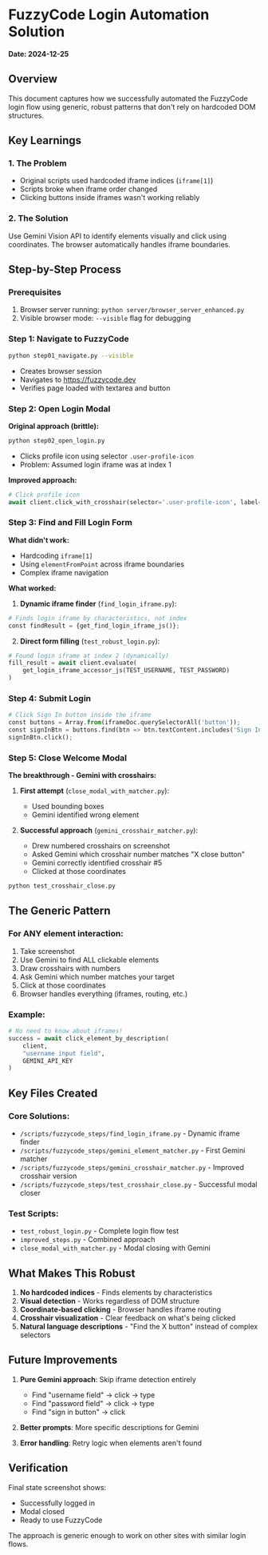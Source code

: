 # FuzzyCode Login Automation Solution
**Date: 2024-12-25**

## Overview
This document captures how we successfully automated the FuzzyCode login flow using generic, robust patterns that don't rely on hardcoded DOM structures.

## Key Learnings

### 1. The Problem
- Original scripts used hardcoded iframe indices (`iframe[1]`)
- Scripts broke when iframe order changed
- Clicking buttons inside iframes wasn't working reliably

### 2. The Solution
Use Gemini Vision API to identify elements visually and click using coordinates. The browser automatically handles iframe boundaries.

## Step-by-Step Process

### Prerequisites
1. Browser server running: `python server/browser_server_enhanced.py`
2. Visible browser mode: `--visible` flag for debugging

### Step 1: Navigate to FuzzyCode
```bash
python step01_navigate.py --visible
```
- Creates browser session
- Navigates to https://fuzzycode.dev
- Verifies page loaded with textarea and button

### Step 2: Open Login Modal
**Original approach (brittle):**
```bash
python step02_open_login.py
```
- Clicks profile icon using selector `.user-profile-icon`
- Problem: Assumed login iframe was at index 1

**Improved approach:**
```python
# Click profile icon
await client.click_with_crosshair(selector='.user-profile-icon', label='profile_icon')
```

### Step 3: Find and Fill Login Form
**What didn't work:**
- Hardcoding `iframe[1]`
- Using `elementFromPoint` across iframe boundaries
- Complex iframe navigation

**What worked:**

1. **Dynamic iframe finder** (`find_login_iframe.py`):
```python
# Finds login iframe by characteristics, not index
const findResult = {get_find_login_iframe_js()};
```

2. **Direct form filling** (`test_robust_login.py`):
```python
# Found login iframe at index 2 (dynamically)
fill_result = await client.evaluate(
    get_login_iframe_accessor_js(TEST_USERNAME, TEST_PASSWORD)
)
```

### Step 4: Submit Login
```python
# Click Sign In button inside the iframe
const buttons = Array.from(iframeDoc.querySelectorAll('button'));
const signInBtn = buttons.find(btn => btn.textContent.includes('Sign In'));
signInBtn.click();
```

### Step 5: Close Welcome Modal
**The breakthrough - Gemini with crosshairs:**

1. **First attempt** (`close_modal_with_matcher.py`):
   - Used bounding boxes
   - Gemini identified wrong element

2. **Successful approach** (`gemini_crosshair_matcher.py`):
   - Drew numbered crosshairs on screenshot
   - Asked Gemini which crosshair number matches "X close button"
   - Gemini correctly identified crosshair #5
   - Clicked at those coordinates

```bash
python test_crosshair_close.py
```

## The Generic Pattern

### For ANY element interaction:
1. Take screenshot
2. Use Gemini to find ALL clickable elements
3. Draw crosshairs with numbers
4. Ask Gemini which number matches your target
5. Click at those coordinates
6. Browser handles everything (iframes, routing, etc.)

### Example:
```python
# No need to know about iframes!
success = await click_element_by_description(
    client,
    "username input field",
    GEMINI_API_KEY
)
```

## Key Files Created

### Core Solutions:
- `/scripts/fuzzycode_steps/find_login_iframe.py` - Dynamic iframe finder
- `/scripts/fuzzycode_steps/gemini_element_matcher.py` - First Gemini matcher
- `/scripts/fuzzycode_steps/gemini_crosshair_matcher.py` - Improved crosshair version
- `/scripts/fuzzycode_steps/test_crosshair_close.py` - Successful modal closer

### Test Scripts:
- `test_robust_login.py` - Complete login flow test
- `improved_steps.py` - Combined approach
- `close_modal_with_matcher.py` - Modal closing with Gemini

## What Makes This Robust

1. **No hardcoded indices** - Finds elements by characteristics
2. **Visual detection** - Works regardless of DOM structure
3. **Coordinate-based clicking** - Browser handles iframe routing
4. **Crosshair visualization** - Clear feedback on what's being clicked
5. **Natural language descriptions** - "Find the X button" instead of complex selectors

## Future Improvements

1. **Pure Gemini approach**: Skip iframe detection entirely
   - Find "username field" → click → type
   - Find "password field" → click → type  
   - Find "sign in button" → click

2. **Better prompts**: More specific descriptions for Gemini

3. **Error handling**: Retry logic when elements aren't found

## Verification
Final state screenshot shows:
- Successfully logged in
- Modal closed
- Ready to use FuzzyCode

The approach is generic enough to work on other sites with similar login flows.